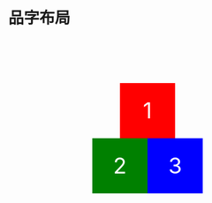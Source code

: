 # 品字布局

<!DOCTYPE html>
<html lang="en">
  <head>
    <meta charset="UTF-8" />
    <meta name="viewport" content="width=device-width, initial-scale=1.0" />
    <title>品字布局</title>
    <style>
      * {
        margin: 0;
        padding: 0;
      }
      body {
        overflow: hidden;
      }
      div {
        margin: auto 0;
        width: 100px;
        height: 100px;
        background: red;
        font-size: 40px;
        line-height: 100px;
        color: #fff;
        text-align: center;
      }
      .div1 {
        margin: 100px auto 0;
      }
      .div2 {
        margin-left: 50%;
        background: green;
        float: left;
        transform: translateX(-100%);
      }
      .div3 {
        background: blue;
        float: left;
        transform: translateX(-100%);
      }
    </style>
  </head>
  <body>
    <div class="div1">1</div>
    <div class="div2">2</div>
    <div class="div3">3</div>
  </body>
</html>
